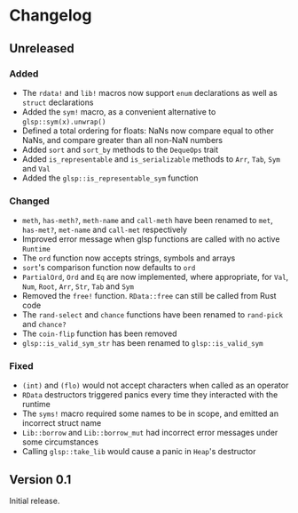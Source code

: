 # Changelog

## Unreleased

### Added

- The `rdata!` and `lib!` macros now support `enum` declarations as well as `struct` declarations
- Added the `sym!` macro, as a convenient alternative to `glsp::sym(x).unwrap()`
- Defined a total ordering for floats: NaNs now compare equal to other NaNs, and compare greater 
  than all non-NaN numbers
- Added `sort` and `sort_by` methods to the `DequeOps` trait
- Added `is_representable` and `is_serializable` methods to `Arr`, `Tab`, `Sym` and `Val`
- Added the `glsp::is_representable_sym` function

### Changed

- `meth`, `has-meth?`, `meth-name` and `call-meth` have been renamed to `met`, `has-met?`,
  `met-name` and `call-met` respectively
- Improved error message when glsp functions are called with no active `Runtime`
- The `ord` function now accepts strings, symbols and arrays
- `sort`'s comparison function now defaults to `ord`
- `PartialOrd`, `Ord` and `Eq` are now implemented, where appropriate, for `Val`, `Num`, `Root`,
  `Arr`, `Str`, `Tab` and `Sym`
- Removed the `free!` function. `RData::free` can still be called from Rust code
- The `rand-select` and `chance` functions have been renamed to `rand-pick` and `chance?`
- The `coin-flip` function has been removed
- `glsp::is_valid_sym_str` has been renamed to `glsp::is_valid_sym`

### Fixed

- `(int)` and `(flo)` would not accept characters when called as an operator
- `RData` destructors triggered panics every time they interacted with the runtime
- The `syms!` macro required some names to be in scope, and emitted an incorrect struct name
- `Lib::borrow` and `Lib::borrow_mut` had incorrect error messages under some circumstances
- Calling `glsp::take_lib` would cause a panic in `Heap`'s destructor

## Version 0.1 

Initial release.
